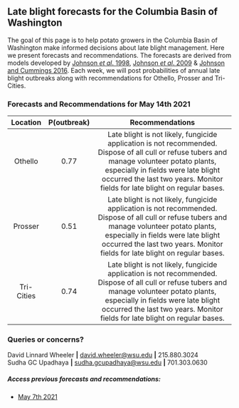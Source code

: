 ## Late blight forecasts for the Columbia Basin of Washington
The goal of this page is to help potato growers in the Columbia Basin of Washington make informed decisions about late blight management. Here we present forecasts and recommendations. The forecasts are derived from models developed by [Johnson *et al*. 1998](https://apsjournals.apsnet.org/doi/pdfplus/10.1094/PDIS.1998.82.6.642), [Johnson *et al*. 2009](https://apsjournals.apsnet.org/doi/pdfplus/10.1094/PDIS-93-3-0272) & [Johnson and Cummings 2016](https://link.springer.com/article/10.1007/s12230-016-9500-1). Each week, we will post probabilities of annual late blight outbreaks along with recommendations for Othello, Prosser and Tri-Cities.

###  Forecasts and Recommendations for May 14th 2021

| Location | P(outbreak) | Recommendations |
| :---: | :---: |:---: |
| Othello | 0.77 | Late blight is not likely, fungicide application is not recommended. Dispose of all cull or refuse tubers and manage volunteer potato plants, especially in fields were late blight occurred the last two years. Monitor fields for late blight on regular bases. |
| Prosser | 0.51 | Late blight is not likely, fungicide application is not recommended. Dispose of all cull or refuse tubers and manage volunteer potato plants, especially in fields were late blight occurred the last two years. Monitor fields for late blight on regular bases. |
| Tri-Cities | 0.74 | Late blight is not likely, fungicide application is not recommended. Dispose of all cull or refuse tubers and manage volunteer potato plants, especially in fields were late blight occurred the last two years. Monitor fields for late blight on regular bases. |

### Queries or concerns?
David Linnard Wheeler **|** david.wheeler@wsu.edu **|** 215.880.3024  
Sudha GC Upadhaya **|** sudha.gcupadhaya@wsu.edu **|** 701.303.0630

##### Access previous forecasts and recommendations:
* [May 7th 2021](https://github.com/d-linnard/LateBlight/blob/main/Forecasts%26Recommendations/May_7_2021.md)


